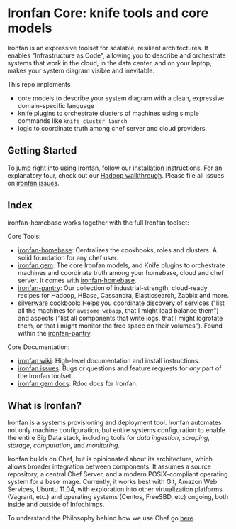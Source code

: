 # Ironfan Core: knife tools and core models

Ironfan is an expressive toolset for scalable, resilient architectures. It enables "Infrastructure as Code", allowing you to describe and orchestrate systems that work in the cloud, in the data center, and on your laptop, makes your system diagram visible and inevitable.

This repo implements

* core models to describe your system diagram with a clean, expressive domain-specific language
* knife plugins to orchestrate clusters of machines using simple commands like `knife cluster launch`
* logic to coordinate truth among chef server and cloud providers.

## Getting Started

To jump right into using Ironfan, follow our [installation instructions](https://github.com/infochimps-labs/ironfan/wiki/INSTALL). For an explanatory tour, check out our [Hadoop walkthrough](https://github.com/infochimps-labs/ironfan/wiki/INSTALL).  Please file all issues on [ironfan issues](https://github.com/infochimps-labs/ironfan/issues).

## Index

ironfan-homebase works together with the full Ironfan toolset:

Core Tools:
* [ironfan-homebase](https://github.com/infochimps-labs/ironfan-homebase): Centralizes the cookbooks, roles and clusters. A solid foundation for any chef user.
* [ironfan gem](https://github.com/infochimps-labs/ironfan): The core Ironfan models, and Knife plugins to orchestrate machines and coordinate truth among your homebase, cloud and chef server. It comes with [ironfan-homebase](https://github.com/infochimps-labs/ironfan-homebase).
* [ironfan-pantry](https://github.com/infochimps-labs/ironfan-pantry): Our collection of industrial-strength, cloud-ready recipes for Hadoop, HBase, Cassandra, Elasticsearch, Zabbix and more. 
* [silverware cookbook](https://github.com/infochimps-labs/ironfan-pantry/tree/master/cookbooks/silverware): Helps you coordinate discovery of services ("list all the machines for `awesome_webapp`, that I might load balance them") and aspects ("list all components that write logs, that I might logrotate them, or that I might monitor the free space on their volumes"). Found within the [ironfan-pantry](https://github.com/infochimps-labs/ironfan-pantry).

Core Documentation:
* [ironfan wiki](https://github.com/infochimps-labs/ironfan/wiki): High-level documentation and install instructions.
* [ironfan issues](https://github.com/infochimps-labs/ironfan/issues): Bugs or questions and feature requests for *any* part of the Ironfan toolset.
* [ironfan gem docs](http://rdoc.info/gems/ironfan): Rdoc docs for Ironfan.

## What is Ironfan? 
Ironfan is a systems provisioning and deployment tool. Ironfan automates not only machine configuration, but entire systems configuration to enable the entire Big Data stack, including tools for _data ingestion_, _scraping_, _storage_, _computation_, and _monitoring_.  

Ironfan builds on Chef, but is opinionated about its architecture, which allows broader integration between components. It assumes a source repository, a central Chef Server, and a modern POSIX-compliant operating system for a base image. Currently, it works best with Git, Amazon Web Services, Ubuntu 11.04, with exploration into other virtualization platforms (Vagrant, etc.) and operating systems (Centos, FreeSBD, etc) ongoing, both inside and outside of Infochimps.

To understand the Philosophy behind how we use Chef go [here](https://github.com/infochimps-labs/ironfan/wiki/Philosophy).




